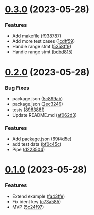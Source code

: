 # [0.3.0](https://github.com/beemojs/conventional-changelog-beemo/compare/v0.2.0...v0.3.0) (2023-05-28)


### Features

* Add makefile ([f938787](https://github.com/beemojs/conventional-changelog-beemo/commit/f938787e0d14396d18be4492fb9345222d5fe309))
* Add more test cases ([1cdff59](https://github.com/beemojs/conventional-changelog-beemo/commit/1cdff59293160fbee835843998cf1b016e249ce8))
* Handle range stmt ([5358ff9](https://github.com/beemojs/conventional-changelog-beemo/commit/5358ff92546f852b65b0d78bf255675e1b4525f2))
* Handle range stmt ([bdbd815](https://github.com/beemojs/conventional-changelog-beemo/commit/bdbd8151a5cbb12fcfe6535de02a1fd44390d390))



# [0.2.0](https://github.com/beemojs/conventional-changelog-beemo/compare/v0.1.0...v0.2.0) (2023-05-28)


### Bug Fixes

* package.json ([5c899ab](https://github.com/beemojs/conventional-changelog-beemo/commit/5c899ab99b046326c826c176b250f3fa2e181463))
* package.json ([2ec3249](https://github.com/beemojs/conventional-changelog-beemo/commit/2ec3249a225f96dcd5033aed3c541263aaacdf58))
* tests ([896388f](https://github.com/beemojs/conventional-changelog-beemo/commit/896388f2e5d3cfee7d8fb52391d05161158cfab8))
* Update README.md ([af062d3](https://github.com/beemojs/conventional-changelog-beemo/commit/af062d3fad8f672771f4cd8777ce37093360a906))


### Features

* Add package.json ([69f4d5e](https://github.com/beemojs/conventional-changelog-beemo/commit/69f4d5e06c578bb153fa124484a9a9865bbf46eb))
* add test data ([bf0c45c](https://github.com/beemojs/conventional-changelog-beemo/commit/bf0c45c974bd34f22286646d8bf218e6b1e089ee))
* Pipe ([d223504](https://github.com/beemojs/conventional-changelog-beemo/commit/d2235049ea3a53296f369b0689812b20865e7072))



# [0.1.0](https://github.com/beemojs/conventional-changelog-beemo/compare/5c24f97e6da8478e5d2a35883cf8dfaafed9ba0f...v0.1.0) (2023-05-28)


### Features

* Extend example ([fa43ffe](https://github.com/beemojs/conventional-changelog-beemo/commit/fa43ffee80d42331cf82d468583c7ae05d5f0b0b))
* Fix ident key ([c73a585](https://github.com/beemojs/conventional-changelog-beemo/commit/c73a585a52609b18bd841dd984416929a839477a))
* MVP ([5c24f97](https://github.com/beemojs/conventional-changelog-beemo/commit/5c24f97e6da8478e5d2a35883cf8dfaafed9ba0f))



